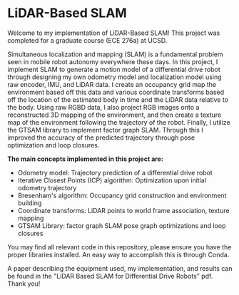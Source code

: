 # LiDAR-Based SLAM 
Welcome to my implementation of LiDAR-Based SLAM! This project was completed for a graduate course (ECE 276a) at UCSD.

Simultaneous localization and mapping (SLAM) is a fundamental problem seen in mobile robot autonomy everywhere these days. In this project, I implement SLAM to generate a motion model of a differential drive robot through designing my own odometry model and localization model using raw encoder, IMU, and LiDAR data. I create an occupancy grid map the environment based off this data and various coordinate transforms based off the location of the estimated body in time and the LiDAR data relative to the body. Using raw RGBD data, I also project RGB images onto a reconstructed 3D mapping of the environment, and then create a texture map of the environment following the trajectory of the robot. Finally, I utilize the GTSAM library to implement factor graph SLAM. Through this I improved the accuracy of the predicted trajectory through pose optimization and loop closures.

**The main concepts implemented in this project are:**
- Odometry model: Trajectory prediction of a differential drive robot
- Iterative Closest Points (ICP) algorithm: Optimization upon initial odometry trajectory
- Bresenham's algorithm: Occupancy grid construction and environment building
- Coordinate transforms: LiDAR points to world frame association, texture mapping 
- GTSAM Library: factor graph SLAM pose graph optimizations and loop closures

You may find all relevant code in this repository, please ensure you have the proper libraries installed. An easy way to accomplish this is through Conda.

A paper describing the equipment used, my implementation, and results can be found in the "LiDAR Based SLAM for Differential Drive Robots" pdf. Thank you! 
